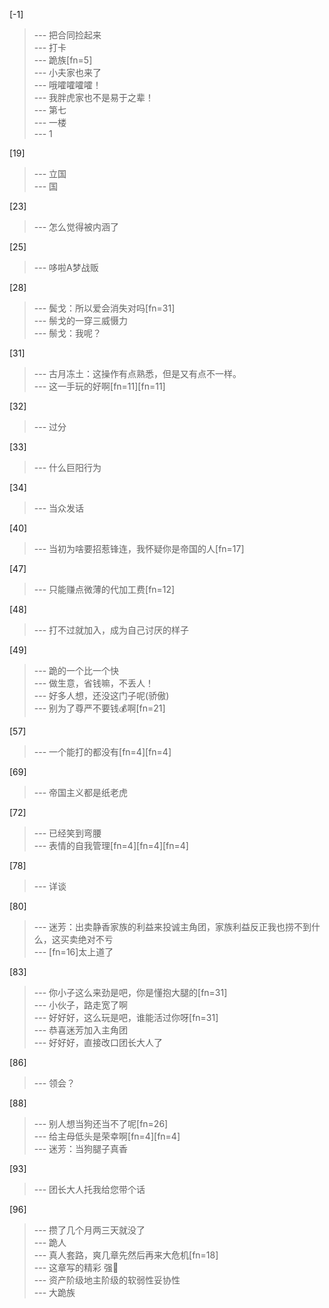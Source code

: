 
[-1] 
>--- 把合同捡起来<br>
>--- 打卡<br>
>--- 跪族[fn=5]<br>
>--- 小夫家也来了<br>
>--- 哦嚯嚯嚯嚯！<br>
>--- 我胖虎家也不是易于之辈！<br>
>--- 第七<br>
>--- 一楼<br>
>--- 1<br>

[19] 
>--- 立国<br>
>--- 国<br>

[23] 
>--- 怎么觉得被内涵了<br>

[25] 
>--- 哆啦A梦战贩<br>

[28] 
>--- 鬓戈：所以爱会消失对吗[fn=31]<br>
>--- 鬃戈的一穿三威慑力<br>
>--- 鬃戈：我呢？<br>

[31] 
>--- 古月冻土：这操作有点熟悉，但是又有点不一样。<br>
>--- 这一手玩的好啊[fn=11][fn=11]<br>

[32] 
>--- 过分<br>

[33] 
>--- 什么巨阳行为<br>

[34] 
>--- 当众发话<br>

[40] 
>--- 当初为啥要招惹锋连，我怀疑你是帝国的人[fn=17]<br>

[47] 
>--- 只能赚点微薄的代加工费[fn=12]<br>

[48] 
>--- 打不过就加入，成为自己讨厌的样子<br>

[49] 
>--- 跪的一个比一个快<br>
>--- 做生意，省钱嘛，不丢人！<br>
>--- 好多人想，还没这门子呢(骄傲)<br>
>--- 别为了尊严不要钱💰啊[fn=21]<br>

[57] 
>--- 一个能打的都没有[fn=4][fn=4]<br>

[69] 
>--- 帝国主义都是纸老虎<br>

[72] 
>--- 已经笑到弯腰<br>
>--- 表情的自我管理[fn=4][fn=4][fn=4]<br>

[78] 
>--- 详谈<br>

[80] 
>--- 迷芳：出卖静香家族的利益来投诚主角团，家族利益反正我也捞不到什么，这买卖绝对不亏<br>
>--- [fn=16]太上道了<br>

[83] 
>--- 你小子这么来劲是吧，你是懂抱大腿的[fn=31]<br>
>--- 小伙子，路走宽了啊<br>
>--- 好好好，这么玩是吧，谁能活过你呀[fn=31]<br>
>--- 恭喜迷芳加入主角团<br>
>--- 好好好，直接改口团长大人了<br>

[86] 
>--- 领会？<br>

[88] 
>--- 别人想当狗还当不了呢[fn=26]<br>
>--- 给主母低头是荣幸啊[fn=4][fn=4]<br>
>--- 迷芳：当狗腿子真香<br>

[93] 
>--- 团长大人托我给您带个话<br>

[96] 
>--- 攒了几个月两三天就没了<br>
>--- 跪人<br>
>--- 真人套路，爽几章先然后再来大危机[fn=18]<br>
>--- 这章写的精彩 强🦆<br>
>--- 资产阶级地主阶级的软弱性妥协性<br>
>--- 大跪族<br>
